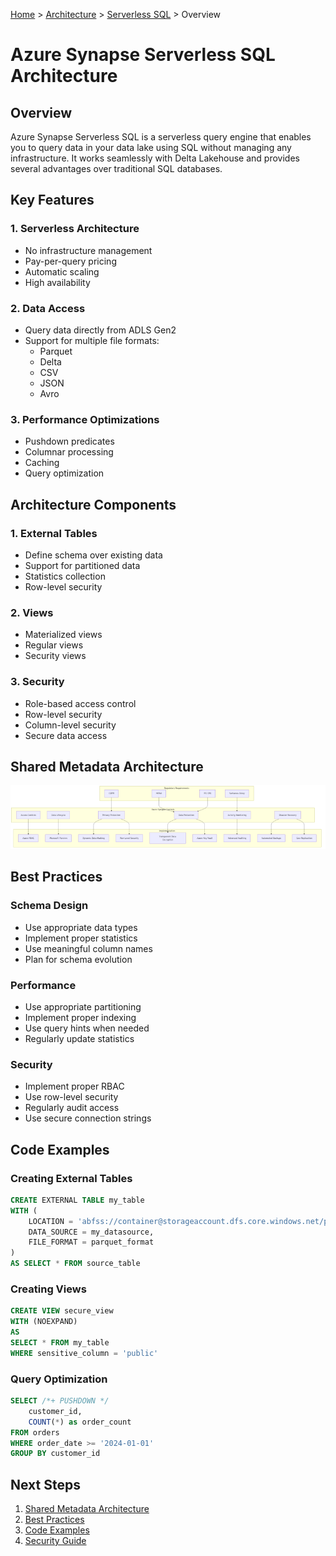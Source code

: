 [Home](/README.md) > [Architecture](../index.md) > [Serverless SQL](./index.md) > Overview

# Azure Synapse Serverless SQL Architecture

## Overview
Azure Synapse Serverless SQL is a serverless query engine that enables you to query data in your data lake using SQL without managing any infrastructure. It works seamlessly with Delta Lakehouse and provides several advantages over traditional SQL databases.

## Key Features

### 1. Serverless Architecture
- No infrastructure management
- Pay-per-query pricing
- Automatic scaling
- High availability

### 2. Data Access
- Query data directly from ADLS Gen2
- Support for multiple file formats:
  - Parquet
  - Delta
  - CSV
  - JSON
  - Avro

### 3. Performance Optimizations
- Pushdown predicates
- Columnar processing
- Caching
- Query optimization

## Architecture Components

### 1. External Tables
- Define schema over existing data
- Support for partitioned data
- Statistics collection
- Row-level security

### 2. Views
- Materialized views
- Regular views
- Security views

### 3. Security
- Role-based access control
- Row-level security
- Column-level security
- Secure data access

## Shared Metadata Architecture

![Compliance Controls Framework](../../images/diagrams/compliance-controls.png)


## Best Practices

### Schema Design
- Use appropriate data types
- Implement proper statistics
- Use meaningful column names
- Plan for schema evolution

### Performance
- Use appropriate partitioning
- Implement proper indexing
- Use query hints when needed
- Regularly update statistics

### Security
- Implement proper RBAC
- Use row-level security
- Regularly audit access
- Use secure connection strings

## Code Examples

### Creating External Tables
```sql
CREATE EXTERNAL TABLE my_table
WITH (
    LOCATION = 'abfss://container@storageaccount.dfs.core.windows.net/path',
    DATA_SOURCE = my_datasource,
    FILE_FORMAT = parquet_format
)
AS SELECT * FROM source_table
```

### Creating Views
```sql
CREATE VIEW secure_view
WITH (NOEXPAND)
AS
SELECT * FROM my_table
WHERE sensitive_column = 'public'
```

### Query Optimization
```sql
SELECT /*+ PUSHDOWN */
    customer_id,
    COUNT(*) as order_count
FROM orders
WHERE order_date >= '2024-01-01'
GROUP BY customer_id
```

## Next Steps
1. [Shared Metadata Architecture](../shared-metadata/index.md)
2. [Best Practices](../../best-practices/index.md)
3. [Code Examples](../../code-examples/index.md)
4. [Security Guide](../../reference/security.md)
